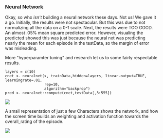 ### Neural Network

Okay, so who *isn't* building a neural network these days. Not us! We gave it a go.
Initially, the results were not spectacular. But this was due to not normalizing
all the data on a 0-1 scale. Next, the results were TOO GOOD. An almost .05% mean
square predicted error. However, visualing the predicted showed this was just because
the neural net was predicting nearly the mean for each episode in the testData, so the margin of error was misleading.

More "hyperparamter tuning" and research let us to some fairly respectable results.

```
layers = c(10)
cnet <- neuralnet(x, trainData,hidden=layers, linear.output=TRUE, learningrate=.01,
                  rep=10,
                  algorithm="backprop") 
pred <- neuralnet::compute(cnet,testData[,3:555])
```

<img src="nn/results.png"/>

A small representation of just a few Characters shows the network, and how the screen time builds an weighting and activation function towards the overall_rating of the episode.

<img src="nn/network.png"/>

